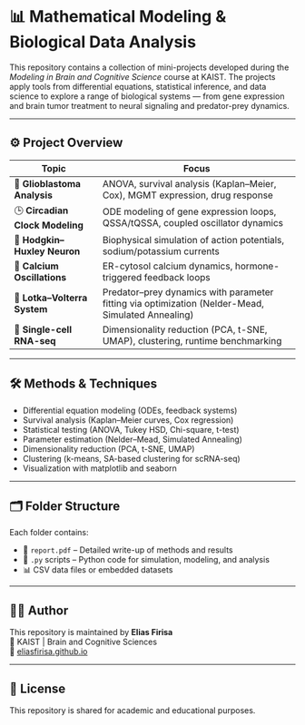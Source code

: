 # 📊 Mathematical Modeling & Biological Data Analysis

This repository contains a collection of mini-projects developed during the *Modeling in Brain and Cognitive Science* course at KAIST. The projects apply tools from differential equations, statistical inference, and data science to explore a range of biological systems — from gene expression and brain tumor treatment to neural signaling and predator-prey dynamics.

---

## ⚙️ Project Overview

| Topic                           | Focus                                                                 |
|--------------------------------|------------------------------------------------------------------------|
| 🧬 **Glioblastoma Analysis**     | ANOVA, survival analysis (Kaplan–Meier, Cox), MGMT expression, drug response |
| 🕒 **Circadian Clock Modeling**  | ODE modeling of gene expression loops, QSSA/tQSSA, coupled oscillator dynamics |
| 🔌 **Hodgkin–Huxley Neuron**     | Biophysical simulation of action potentials, sodium/potassium currents |
| 🌊 **Calcium Oscillations**      | ER-cytosol calcium dynamics, hormone-triggered feedback loops         |
| 🐍 **Lotka–Volterra System**     | Predator–prey dynamics with parameter fitting via optimization (Nelder-Mead, Simulated Annealing) |
| 🔬 **Single-cell RNA-seq**       | Dimensionality reduction (PCA, t-SNE, UMAP), clustering, runtime benchmarking |

---

## 🛠 Methods & Techniques

- Differential equation modeling (ODEs, feedback systems)
- Survival analysis (Kaplan–Meier curves, Cox regression)
- Statistical testing (ANOVA, Tukey HSD, Chi-square, t-test)
- Parameter estimation (Nelder–Mead, Simulated Annealing)
- Dimensionality reduction (PCA, t-SNE, UMAP)
- Clustering (k-means, SA-based clustering for scRNA-seq)
- Visualization with matplotlib and seaborn

---

## 🗂 Folder Structure

Each folder contains:
- 📄 `report.pdf` – Detailed write-up of methods and results
- 🐍 `.py` scripts – Python code for simulation, modeling, and analysis
- 📊 CSV data files or embedded datasets




---

## 👨‍🔬 Author

This repository is maintained by **Elias Firisa**  
📍 KAIST | Brain and Cognitive Sciences  
🔗 [eliasfirisa.github.io](https://eliasfirisa.github.io)

---

## 🔗 License

This repository is shared for academic and educational purposes.

